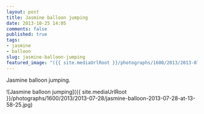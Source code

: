 ```yaml
---
layout: post
title: Jasmine balloon jumping
date: 2013-10-25 14:05
comments: false
published: true
tags:
- jasmine
- balloon
slug: jasmine-balloon-jumping
featured_image: "({{ site.mediaUrlRoot }}/photographs/1600/2013/2013-07-28/jasmine-balloon-2013-07-28-at-13-58-25.jpg"
---
```

Jasmine balloon jumping.

![Jasmine balloon jumping]({{ site.mediaUrlRoot }}/photographs/1600/2013/2013-07-28/jasmine-balloon-2013-07-28-at-13-58-25.jpg)
